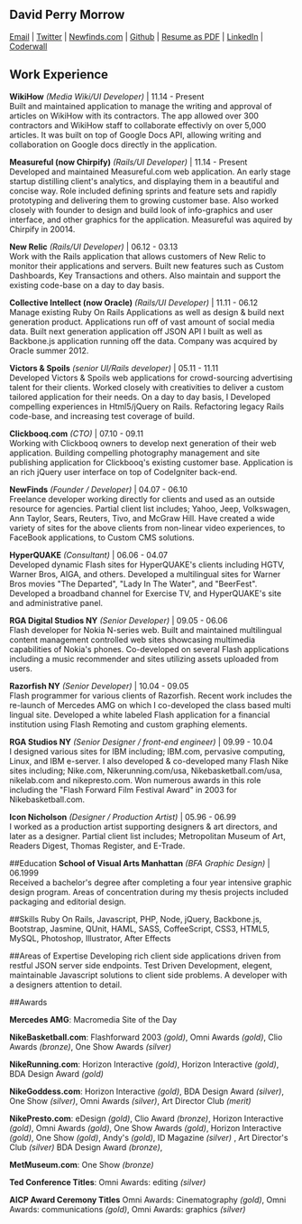 ## David Perry Morrow

[Email](mailto:dperrymorrow@gmail.com) | 
[Twitter](https://twitter.com/dperrymorrow) | 
[Newfinds.com](http://newfinds.com) | 
[Github](https://github.com/dperrymorrow) | 
[Resume as PDF](http://dperrymorrow.github.com/Resume/Resume.pdf) | 
[LinkedIn](https://www.linkedin.com/in/davidmorrow) | 
[Coderwall](http://coderwall.com/dperrymorrow)

## Work Experience

**WikiHow** *(Media Wiki/UI Developer)* | 11.14 - Present  
Built and maintained application to manage the writing and approval of articles on WikiHow with its contractors. The app allowed over 300 contractors and WikiHow staff to collaborate effectivly on over 5,000 articles. It was built on top of Google Docs API, allowing writing and collaboration on Google docs directly in the application.

**Measureful (now Chirpify)** *(Rails/UI Developer)* | 11.14 - Present  
Developed and maintained Measureful.com web application. An early stage startup distilling client's analytics, and displaying them in a beautiful and concise way. Role included defining sprints and feature sets and rapidly prototyping and delivering them to growing customer base. Also worked closely with founder to design and build look of info-graphics and user interface, and other graphics for the application. Measureful was aquired by Chirpify in 20014.

**New Relic** *(Rails/UI Developer)* | 06.12 - 03.13  
Work with the Rails application that allows customers of New Relic to monitor their applications and servers. Built new features such as Custom Dashboards, Key Transactions and others. Also maintain and support the existing code-base on a day to day basis.

**Collective Intellect (now Oracle)** *(Rails/UI Developer)* | 11.11 - 06.12  
Manage existing Ruby On Rails Applications as well as design & build next generation product. Applications run off
of vast amount of social media data. Built next generation application off JSON API I built as well as Backbone.js application running off the data. Company was acquired by Oracle summer 2012.

**Victors & Spoils** *(senior UI/Rails developer)* | 05.11 - 11.11  
Developed Victors & Spoils web applications for crowd-sourcing advertising talent for their clients. Worked closely with creativities to deliver a custom tailored application for their needs. On a day to day basis, I Developed compelling experiences in Html5/jQuery on Rails. Refactoring legacy Rails code-base, and increasing test coverage of build.

**Clickbooq.com** *(CTO)* | 07.10 - 09.11  
Working with Clickbooq owners to develop next generation of their web application. Building compelling photography management and site publishing application for Clickbooq's existing customer base. Application is an rich jQuery user interface on top of CodeIgniter back-end.

**NewFinds** *(Founder / Developer)* | 04.07 - 06.10  
Freelance developer working directly for clients and used as an outside resource for agencies. Partial client list includes; Yahoo, Jeep, Volkswagen, Ann Taylor, Sears, Reuters, Tivo, and McGraw Hill. Have created a wide variety of sites for the above clients from non-linear video experiences, to FaceBook applications, to Custom CMS solutions.

**HyperQUAKE** *(Consultant)* | 06.06 - 04.07  
Developed dynamic Flash sites for HyperQUAKE's clients including HGTV, Warner Bros, AIGA, and others. Developed a multilingual sites for Warner Bros movies "The Departed", "Lady In The Water", and "BeerFest". Developed a broadband channel for Exercise TV, and HyperQUAKE's site and administrative panel.

**RGA Digital Studios NY** *(Senior Developer)* | 09.05 - 06.06  
Flash developer for Nokia N-series web. Built and maintained multilingual content management controlled web sites showcasing multimedia capabilities of Nokia's phones. Co-developed on several Flash applications including a music recommender and sites utilizing assets uploaded from users.

**Razorfish NY** *(Senior Developer)* | 10.04 - 09.05  
Flash programmer for various clients of Razorfish. Recent work includes the re-launch of Mercedes AMG on which I co-developed the class based multi lingual site. Developed a white labeled Flash application for a financial institution using Flash Remoting and custom graphing elements.

**RGA Studios NY** *(Senior Designer / front-end engineer)* | 09.99 - 10.04  
I designed various sites for IBM including; IBM.com, pervasive computing, Linux, and IBM e-server. I also developed & co-developed many Flash Nike sites including; Nike.com, Nikerunning.com/usa, Nikebasketball.com/usa, nikelab.com and nikepresto.com. Won numerous awards in this role including the "Flash Forward Film Festival Award" in 2003 for Nikebasketball.com.

**Icon Nicholson** *(Designer / Production Artist)* | 05.96 - 06.99  
I worked as a production artist supporting designers & art directors, and later as a designer. Partial client list includes; Metropolitan Museum of Art, Readers Digest, Thomas Register, and E-Trade.

##Education
**School of Visual Arts Manhattan** *(BFA Graphic Design)* | 06.1999  
Received a bachelor's degree after completing a four year intensive graphic design program. Areas of concentration during my thesis projects included packaging and editorial design.

##Skills
Ruby On Rails, Javascript, PHP, Node, jQuery, Backbone.js, Bootstrap, Jasmine, QUnit, HAML, SASS, CoffeeScript, CSS3, HTML5, MySQL, Photoshop, Illustrator, After Effects

##Areas of Expertise
Developing rich client side applications driven from restful JSON server side endpoints. Test Driven Development, elegent, maintainable Javascript solutions to client side problems. A developer with a designers attention to detail. 

##Awards 

**Mercedes AMG**: 
Macromedia Site of the Day  

**NikeBasketball.com**: 
Flashforward 2003 _(gold)_, 
Omni Awards *(gold)*, 
Clio Awards *(bronze)*, 
One Show Awards *(silver)*

**NikeRunning.com**: 
Horizon Interactive *(gold)*, 
Horizon Interactive *(gold)*, 
BDA Design Award *(gold)*  

**NikeGoddess.com**: 
Horizon Interactive *(gold)*, 
BDA Design Award *(silver)*, 
One Show *(silver)*, 
Omni Awards *(silver)*, 
Art Director Club *(merit)*

**NikePresto.com**: 
eDesign *(gold)*, 
Clio Award *(bronze)*, 
Horizon Interactive *(gold)*, 
Omni Awards *(gold)*, 
One Show Awards *(gold)*, 
Horizon Interactive *(gold)*, 
One Show *(gold)*, 
Andy's *(gold)*, 
ID Magazine *(silver)* , 
Art Director's Club *(silver)*
BDA Design Award *(bronze)*, 

**MetMuseum.com**: 
One Show *(bronze)*

**Ted Conference Titles**: 
Omni Awards: editing *(silver)*

**AICP Award Ceremony Titles** 
Omni Awards: Cinematography *(gold)*, 
Omni Awards: communications *(gold)*,
Omni Awards: graphics *(silver)*
